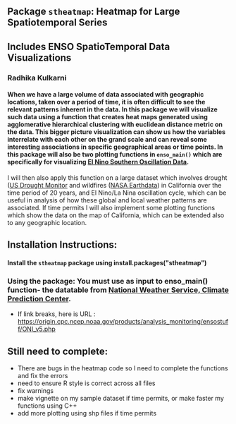## Package `stheatmap`: Heatmap for Large Spatiotemporal Series 
## Includes ENSO SpatioTemporal Data Visualizations 

### Radhika Kulkarni


#### When we have a large volume of data associated with geographic locations, taken over a period of time, it is often difficult to see the relevant patterns inherent in the data. In this package we will visualize such data using a function that creates heat maps generated using agglomerative hierarchical clustering with euclidean distance metric on the data. This bigger picture visualization can show us how the variables interrelate with each other on the grand scale and can reveal some interesting associations in specific geographical areas or time points. In this package will also be two plotting functions in `enso_main()` which are specifically for visualizing [El Nino Southern Oscillation Data](https://origin.cpc.ncep.noaa.gov/products/analysis_monitoring/ensostuff/ONI_v5.php). 

I will then also apply this function on a large dataset which involves drought ([US Drought Monitor](https://droughtmonitor.unl.edu/DmData/DataDownload/ComprehensiveStatistics.aspx) and wildfires ([NASA Earthdata](https://firms.modaps.eosdis.nasa.gov/active_fire/)) in California over the time period of 20 years, and El Nino/La Nina oscillation cycle, which can be useful in analysis of how these global and local weather patterns are associated. If time permits I will also implement some plotting functions which show the data on the map of California, which can be extended also to any geographic location.  

## Installation Instructions:
#### Install the `stheatmap` package using install.packages("stheatmap")
### Using the package: You must use as input to enso_main() function- the datatable from [National Weather Service, Climate Prediction Center](https://origin.cpc.ncep.noaa.gov/products/analysis_monitoring/ensostuff/ONI_v5.php). 

* If link breaks, here is URL : https://origin.cpc.ncep.noaa.gov/products/analysis_monitoring/ensostuff/ONI_v5.php

## Still need to complete:
* There are bugs in the heatmap code so I need to complete the functions and fix the errors
* need to ensure R style is correct across all files
* fix warnings
* make vignette on my sample dataset if time permits, or make faster my functions using C++
* add more plotting using shp files if time permits


